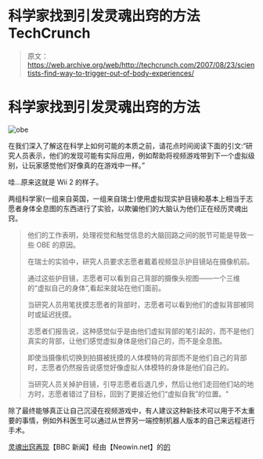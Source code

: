 # 科学家找到引发灵魂出窍的方法 TechCrunch

> 原文：<https://web.archive.org/web/http://techcrunch.com/2007/08/23/scientists-find-way-to-trigger-out-of-body-experiences/>

# 科学家找到引发灵魂出窍的方法

![obe](img/f5ab125cd41bfde2719dd22e8a9bbada.png)

在我们深入了解这在科学上如何可能的本质之前，请花点时间阅读下面的引文:“研究人员表示，他们的发现可能有实际应用，例如帮助将视频游戏带到下一个虚拟级别，让玩家感觉他们好像真的在游戏中一样。”

哇…原来这就是 Wii 2 的样子。

两组科学家(一组来自英国，一组来自瑞士)使用虚拟现实护目镜和基本上相当于志愿者身体全息图的东西进行了实验，以欺骗他们的大脑认为他们正在经历灵魂出窍。

> 他们的工作表明，处理视觉和触觉信息的大脑回路之间的脱节可能是导致一些 OBE 的原因。
> 
> 在瑞士的实验中，研究人员要求志愿者戴着视频显示护目镜站在摄像机前。
> 
> 通过这些护目镜，志愿者可以看到自己背部的摄像头视图——一个三维的“虚拟自己的身体”,看起来就站在他们面前。
> 
> 当研究人员用笔抚摸志愿者的背部时，志愿者可以看到他们的虚拟背部被同时或延迟抚摸。
> 
> 志愿者们报告说，这种感觉似乎是由他们虚拟背部的笔引起的，而不是他们真实的背部，让他们感觉虚拟身体是他们自己的，而不是全息图。
> 
> 即使当摄像机切换到拍摄被抚摸的人体模特的背部而不是他们自己的背部时，志愿者仍然报告说感觉好像虚拟人体模特的身体是他们自己的。
> 
> 当研究人员关掉护目镜，引导志愿者后退几步，然后让他们走回他们站的地方时，志愿者错过了目标，回到了更接近他们“虚拟自我”的位置。"

除了最终能够真正让自己沉浸在视频游戏中，有人建议这种新技术可以用于不太重要的事情，例如外科医生可以通过从世界另一端控制机器人版本的自己来远程进行手术。

[灵魂出窍再现](https://web.archive.org/web/20221003222144/http://news.bbc.co.uk/1/hi/health/6960612.stm)【BBC 新闻】经由【Neowin.net】的[的](https://web.archive.org/web/20221003222144/http://www.neowin.net/index.php?act=view&id=42167)